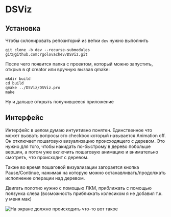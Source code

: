 # DSViz

## Установка

Чтобы склонировать репозиторий из ветки ```dev``` нужно выполнить

```git clone -b dev --recurse-submodules git@github.com:rgolovachev/DSViz.git```

После чего появится папка с проектом, который можно запустить, открыв в qt creator или вручную вызвав qmake:

```
mkdir build
cd build
qmake ../DSViz/DSViz.pro
make
```

Ну и дальше открыть получившееся приложение

## Интерфейс

Интерфейс в целом думаю интуитивно понятен. Единственное что может вызвать вопросы это checkbox который называется Animation off. Он отключает пошаговую визуализацию происходящего с деревом. Это нужно для того, чтобы накидать по-быстрому в дерево побольше вершин, а потом уже включить пошаговую анимацию и внимательно смотреть, что происходит с деревом. 

Также во время пошаговой визуализации загорается кнопка Pause/Continue, нажимая на которую можно останавливать/продолжать исполнение операции над деревом.

Двигать полотно нужно с помощью ЛКМ, приближать с помощью ползунка слева (возможность приближать колесиком я не добавил т.к. у меня мак)

![На экране должно происходить что-то вот такое](/img/interface.png)



